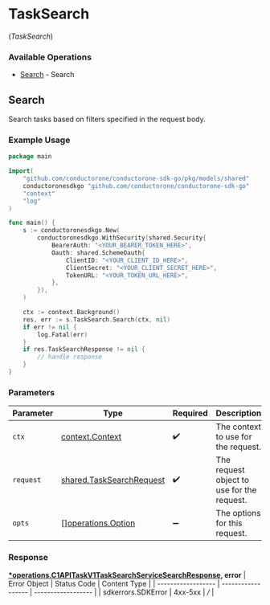 # TaskSearch
(*TaskSearch*)

### Available Operations

* [Search](#search) - Search

## Search

Search tasks based on filters specified in the request body.

### Example Usage

```go
package main

import(
	"github.com/conductorone/conductorone-sdk-go/pkg/models/shared"
	conductoronesdkgo "github.com/conductorone/conductorone-sdk-go"
	"context"
	"log"
)

func main() {
    s := conductoronesdkgo.New(
        conductoronesdkgo.WithSecurity(shared.Security{
            BearerAuth: "<YOUR_BEARER_TOKEN_HERE>",
            Oauth: shared.SchemeOauth{
                ClientID: "<YOUR_CLIENT_ID_HERE>",
                ClientSecret: "<YOUR_CLIENT_SECRET_HERE>",
                TokenURL: "<YOUR_TOKEN_URL_HERE>",
            },
        }),
    )

    ctx := context.Background()
    res, err := s.TaskSearch.Search(ctx, nil)
    if err != nil {
        log.Fatal(err)
    }
    if res.TaskSearchResponse != nil {
        // handle response
    }
}
```

### Parameters

| Parameter                                                                | Type                                                                     | Required                                                                 | Description                                                              |
| ------------------------------------------------------------------------ | ------------------------------------------------------------------------ | ------------------------------------------------------------------------ | ------------------------------------------------------------------------ |
| `ctx`                                                                    | [context.Context](https://pkg.go.dev/context#Context)                    | :heavy_check_mark:                                                       | The context to use for the request.                                      |
| `request`                                                                | [shared.TaskSearchRequest](../../pkg/models/shared/tasksearchrequest.md) | :heavy_check_mark:                                                       | The request object to use for the request.                               |
| `opts`                                                                   | [][operations.Option](../../pkg/models/operations/option.md)             | :heavy_minus_sign:                                                       | The options for this request.                                            |


### Response

**[*operations.C1APITaskV1TaskSearchServiceSearchResponse](../../pkg/models/operations/c1apitaskv1tasksearchservicesearchresponse.md), error**
| Error Object       | Status Code        | Content Type       |
| ------------------ | ------------------ | ------------------ |
| sdkerrors.SDKError | 4xx-5xx            | */*                |
